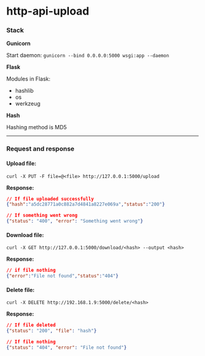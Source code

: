 # http-api-upload

### Stack 
**Gunicorn**

Start daemon:  `gunicorn --bind 0.0.0.0:5000 wsgi:app --daemon`

**Flask**

Modules in Flask:
- hashlib
- os
- werkzeug

**Hash**

Hashing method is MD5

****

### Request and response
#### Upload file:
```curl
curl -X PUT -F file=@<file> http://127.0.0.1:5000/upload
```

**Response:**
```json
// If file uploaded successfully
{"hash":"a5dc28771a0c882a7d4841a8227e069a","status":"200"}
```

```json
// If something went wrong
{"status": "400", "error": "Something went wrong"}
```


#### Download file:
```curl
curl -X GET http://127.0.0.1:5000/download/<hash> --output <hash>
```

**Response:**
```json
// if file nothing
{"error":"File not found","status":"404"}
```

#### Delete file:
```curl
curl -X DELETE http://192.168.1.9:5000/delete/<hash>
```

**Response:**
```json
// If file deleted
{"status": "200", "file": "hash"}
```
```json
// If file nothing
{"status": "404", "error": "File not found"}
```